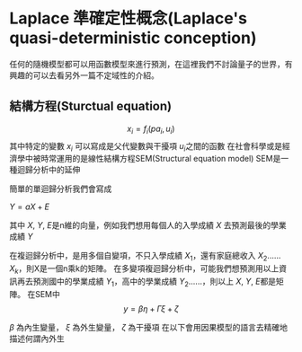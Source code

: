 # Laplace 準確定性概念(Laplace's quasi-deterministic conception)
任何的隨機模型都可以用函數模型來進行預測，在這裡我們不討論量子的世界，有興趣的可以去看另外一篇不定域性的介紹。

## 結構方程(Sturctual equation)
$${x_i} = {f_i}\left( {p{a_i},{u_i}} \right)$$
其中特定的變數 $x_i$ 可以寫成是父代變數與干擾項 $u_i$之間的函數
在社會科學或是經濟學中被時常運用的是線性結構方程SEM(Structural equation model)
SEM是一種迴歸分析中的延伸


簡單的單迴歸分析我們會寫成

$Y = aX + E$

其中 $X$, $Y$, $E$是n維的向量，例如我們想用每個人的入學成績 $X$ 去預測最後的學業成績 $Y$


在複迴歸分析中，是用多個自變項，不只入學成績 $X_1$，還有家庭總收入 $X_2$...... $X_k$，則X是一個n乘k的矩陣。
在多變項複迴歸分析中，可能我們想預測用以上資訊再去預測國中的學業成績 $Y_1$，高中的學業成績 $Y_2$......，則以上 $X$, $Y$, $E$都是矩陣。
在SEM中
$$y = \beta \eta  + \Gamma \xi  + \zeta $$

$\beta$ 為內生變量， $\xi$ 為外生變量， $\zeta$ 為干擾項
在以下會用因果模型的語言去精確地描述何謂內外生
